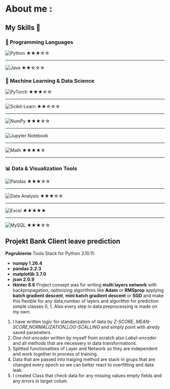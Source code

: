 # About me :

## My Skills 🧠

### 🐍 Programming Languages  
![Python](https://img.shields.io/badge/Python-3776AB?style=for-the-badge&logo=python&logoColor=white) ★★★☆☆ 

---
![Java](https://img.shields.io/badge/Java-ED8B00?style=for-the-badge&logo=java&logoColor=white) ★★☆☆☆

### 🧠 Machine Learning & Data Science 
![PyTorch](https://img.shields.io/badge/PyTorch-EE4C2C?style=for-the-badge&logo=pytorch&logoColor=white) ★★★☆☆  

---
![Scikit-Learn](https://img.shields.io/badge/Scikit--Learn-F7931E?style=for-the-badge&logo=scikit-learn&logoColor=white) ★★☆☆☆  

---


![NumPy](https://img.shields.io/badge/NumPy-013243?style=for-the-badge&logo=NumPy&logoColor=white) ★★★☆☆ 

---

![Jupyter Notebook](https://img.shields.io/badge/Jupyter-F37626?style=for-the-badge&logo=jupyter&logoColor=white) 

---

![Math](https://img.shields.io/badge/Math-logic%20and%20models-blue?style=for-the-badge) ★★★★☆  

---

### 📊 Data & Visualization Tools  

![Pandas](https://img.shields.io/badge/Pandas-150458?style=for-the-badge&logo=pandas&logoColor=white) ★★★☆☆  

---
![Data Analysis](https://img.shields.io/badge/Data%20Analysis-insights%20from%20data-9c27b0?style=for-the-badge&logo=chart-bar&logoColor=white) ★★★☆☆

---
![Excel](https://img.shields.io/badge/Excel-217346?style=for-the-badge&logo=microsoft-excel&logoColor=white) ★★★★★  

---

![MySQL](https://img.shields.io/badge/MySQL-4479A1?style=for-the-badge&logo=mysql&logoColor=white) ★★★☆☆


## Projekt Bank Client leave prediction
**Pogrubienie**  Tools Stack  for Python 3.10.11:
- **numpy  1.26.4**
- **pandas 2.2.3**
- **matplotlib 3.7.0**
- **json 2.0.9**
- **tkinter 8.6**
Project consept was for writing **multi layers network** with backpropagation, optimizing algorithms like **Adam** or **RMSprop** applying **batch gradient descent**, **mini batch gradient descent** or **SGD** and make this flexible for any data,number of layers and algorithm for prediction simple classes 0, 1.
Also every step in data preprocessing is made on my own:
1. I have written logic for standarization of data by *Z-SCORE*, *MEAN-SCORE*,*NORMALIZATION*,*LOG-SCALLING* and simply point with alredy saved parameters.
2. *One-hot-encoder* written by myself from scratch also *Label-encoder* and  all methods that are necessery in data transformations.
3. Splitted functionalities of Layer and Network so they are independent and work together in process of training.
4. Data that are passed into traiging method are stack in grups that are changed every epoch so we can better react to overfitting and data leak.
5. I created Class that check data for any missing values empty fields and any errors in target colum.
<!--
**zdrapek-jpg/zdrapek-jpg** is a ✨ _special_ ✨ repository because its `README.md` (this file) appears on your GitHub profile.

Here are some ideas to get you started:
# Projekt Bank Client leave prediction

- 🔭 I’m currently working on ...
- 🌱 I’m currently learning ...
- 👯 I’m looking to collaborate on ...
- 🤔 I’m looking for help with ...
- 💬 Ask me about ...
- 📫 How to reach me: ...
- 😄 Pronouns: ...
- ⚡ Fun fact: ...
-->
